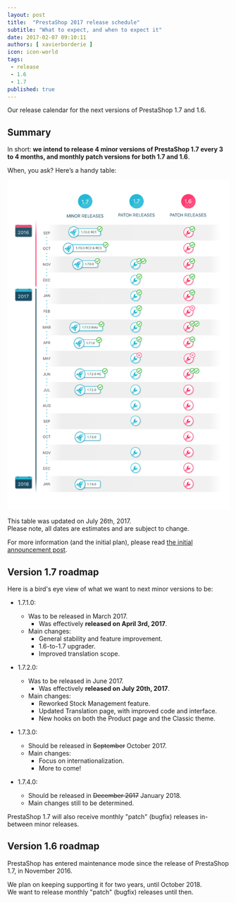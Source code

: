 ```yaml
---
layout: post
title:  "PrestaShop 2017 release schedule"
subtitle: "What to expect, and when to expect it"
date: 2017-02-07 09:10:11
authors: [ xavierborderie ]
icon: icon-world
tags:
 - release
 - 1.6
 - 1.7
published: true
---
```


Our release calendar for the next versions of PrestaShop 1.7 and 1.6.


## Summary

In short: **we intend to release 4 minor versions of PrestaShop 1.7 every 3 to 4 months, and monthly patch versions for both 1.7 and 1.6**.

When, you ask? Here’s a handy table:

![Prestashop 2017 release schedule](/assets/images/2017/07/2017-release-schedule-julyUpdate.jpg)

This table was updated on July 26th, 2017.<br/>
Please note, all dates are estimates and are subject to change.

For more information (and the initial plan), please read [the initial announcement  post](http://build.prestashop.com/news/announcing-our-2017-release-schedule/).


## Version 1.7 roadmap

Here is a bird's eye view of what we want to next minor versions to be:

* 1.7.1.0:
  * Was to be released in March 2017.
    * Was effectively **released on April 3rd, 2017**.
  * Main changes:
    * General stability and feature improvement.
    * 1.6-to-1.7 upgrader.
    * Improved translation scope.

* 1.7.2.0:
  * Was to be released in June 2017.
    * Was effectively **released on July 20th, 2017**.
  * Main changes:
    * Reworked Stock Management feature.
    * Updated Translation page, with improved code and interface.
    * New hooks on both the Product page and the Classic theme.

* 1.7.3.0:
  * Should be released in <strike>September</strike> October 2017.
  * Main changes:
    * Focus on internationalization.
    * More to come!

* 1.7.4.0:
  * Should be released in <strike>December 2017</strike> January 2018.
  * Main changes still to be determined.
  
PrestaShop 1.7 will also receive monthly "patch" (bugfix) releases in-between minor releases.

  
## Version 1.6 roadmap

PrestaShop has entered maintenance mode since the release of PrestaShop 1.7, in November 2016.

We plan on keeping supporting it for two years, until October 2018.<br/>
We want to release monthly "patch" (bugfix) releases until then.
